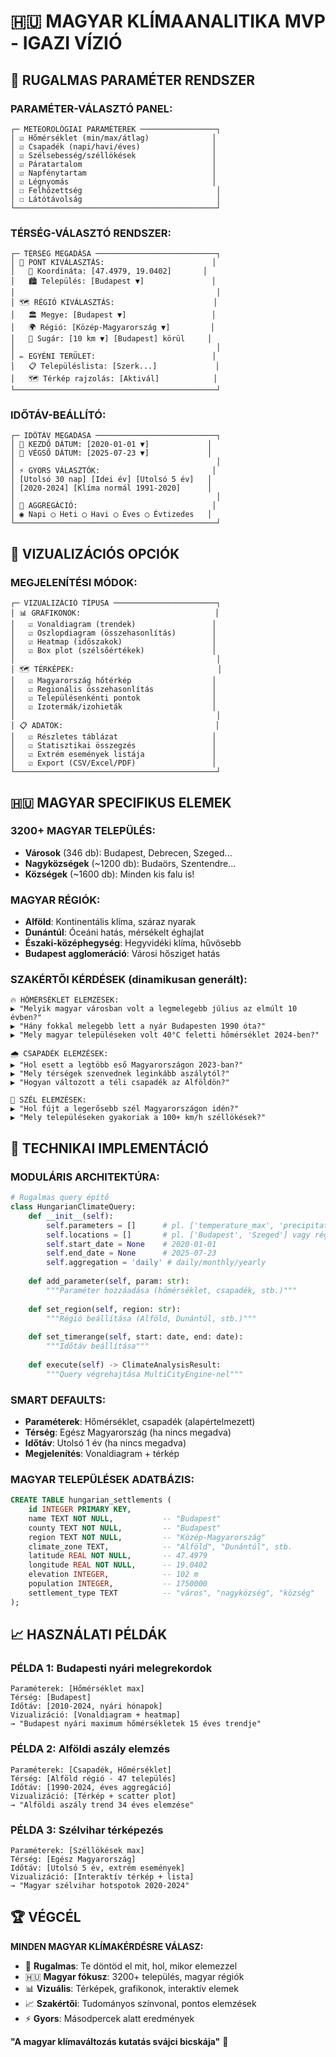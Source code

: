 # 🇭🇺 MAGYAR KLÍMAANALITIKA MVP - IGAZI VÍZIÓ

## 🎯 RUGALMAS PARAMÉTER RENDSZER

### **PARAMÉTER-VÁLASZTÓ PANEL:**
```
┌─ METEOROLÓGIAI PARAMÉTEREK ─────────────────┐
│ ☑️ Hőmérséklet (min/max/átlag)              │
│ ☑️ Csapadék (napi/havi/éves)                │
│ ☑️ Szélsebesség/széllökések                 │
│ ☑️ Páratartalom                             │
│ ☑️ Napfénytartam                            │
│ ☑️ Légnyomás                                │
│ ☐ Felhőzettség                              │
│ ☐ Látótávolság                              │
└─────────────────────────────────────────────┘
```

### **TÉRSÉG-VÁLASZTÓ RENDSZER:**
```
┌─ TÉRSÉG MEGADÁSA ───────────────────────────┐
│ 🎯 PONT KIVÁLASZTÁS:                        │
│   📍 Koordináta: [47.4979, 19.0402]       │
│   🏙️ Település: [Budapest ▼]               │
│                                             │
│ 🗺️ RÉGIÓ KIVÁLASZTÁS:                      │
│   🏛️ Megye: [Budapest ▼]                   │
│   🌍 Régió: [Közép-Magyarország ▼]         │
│   📐 Sugár: [10 km ▼] [Budapest] körül     │
│                                             │
│ ✏️ EGYÉNI TERÜLET:                          │
│   📋 Településlista: [Szerk...]             │
│   🗺️ Térkép rajzolás: [Aktivál]            │
└─────────────────────────────────────────────┘
```

### **IDŐTÁV-BEÁLLÍTÓ:**
```
┌─ IDŐTÁV MEGADÁSA ───────────────────────────┐
│ 📅 KEZDŐ DÁTUM: [2020-01-01 ▼]             │
│ 📅 VÉGSŐ DÁTUM: [2025-07-23 ▼]             │
│                                             │
│ ⚡ GYORS VÁLASZTÓK:                         │
│ [Utolsó 30 nap] [Idei év] [Utolsó 5 év]   │
│ [2020-2024] [Klíma normál 1991-2020]      │
│                                             │
│ 🔄 AGGREGÁCIÓ:                              │
│ ◉ Napi ◯ Heti ◯ Havi ◯ Éves ◯ Évtizedes   │
└─────────────────────────────────────────────┘
```

## 🎨 VIZUALIZÁCIÓS OPCIÓK

### **MEGJELENÍTÉSI MÓDOK:**
```
┌─ VIZUALIZÁCIÓ TÍPUSA ───────────────────────┐
│ 📊 GRAFIKONOK:                              │
│   ☑️ Vonaldiagram (trendek)                 │
│   ☑️ Oszlopdiagram (összehasonlítás)        │
│   ☑️ Heatmap (időszakok)                    │
│   ☑️ Box plot (szélsőértékek)               │
│                                             │
│ 🗺️ TÉRKÉPEK:                                │
│   ☑️ Magyarország hőtérkép                  │
│   ☑️ Regionális összehasonlítás             │
│   ☑️ Településenkénti pontok                │
│   ☑️ Izotermák/izohieták                    │
│                                             │
│ 📋 ADATOK:                                  │
│   ☑️ Részletes táblázat                     │
│   ☑️ Statisztikai összegzés                 │
│   ☑️ Extrém események listája               │
│   ☑️ Export (CSV/Excel/PDF)                 │
└─────────────────────────────────────────────┘
```

## 🇭🇺 MAGYAR SPECIFIKUS ELEMEK

### **3200+ MAGYAR TELEPÜLÉS:**
- **Városok** (346 db): Budapest, Debrecen, Szeged...
- **Nagyközségek** (~1200 db): Budaörs, Szentendre...  
- **Községek** (~1600 db): Minden kis falu is!

### **MAGYAR RÉGIÓK:**
- **Alföld**: Kontinentális klíma, száraz nyarak
- **Dunántúl**: Óceáni hatás, mérsékelt éghajlat
- **Északi-középhegység**: Hegyvidéki klíma, hűvösebb
- **Budapest agglomeráció**: Városi hősziget hatás

### **SZAKÉRTŐI KÉRDÉSEK (dinamikusan generált):**
```
🔥 HŐMÉRSÉKLET ELEMZÉSEK:
▶️ "Melyik magyar városban volt a legmelegebb július az elmúlt 10 évben?"
▶️ "Hány fokkal melegebb lett a nyár Budapesten 1990 óta?"
▶️ "Mely magyar településeken volt 40°C feletti hőmérséklet 2024-ben?"

🌧️ CSAPADÉK ELEMZÉSEK:
▶️ "Hol esett a legtöbb eső Magyarországon 2023-ban?"
▶️ "Mely térségek szenvednek leginkább aszálytól?"
▶️ "Hogyan változott a téli csapadék az Alföldön?"

💨 SZÉL ELEMZÉSEK:
▶️ "Hol fújt a legerősebb szél Magyarországon idén?"
▶️ "Mely településeken gyakoriak a 100+ km/h széllökések?"
```

## 🚀 TECHNIKAI IMPLEMENTÁCIÓ

### **MODULÁRIS ARCHITEKTÚRA:**
```python
# Rugalmas query építő
class HungarianClimateQuery:
    def __init__(self):
        self.parameters = []      # pl. ['temperature_max', 'precipitation'] 
        self.locations = []       # pl. ['Budapest', 'Szeged'] vagy régió
        self.start_date = None    # 2020-01-01
        self.end_date = None      # 2025-07-23
        self.aggregation = 'daily' # daily/monthly/yearly
        
    def add_parameter(self, param: str):
        """Paraméter hozzáadása (hőmérséklet, csapadék, stb.)"""
        
    def set_region(self, region: str):
        """Régió beállítása (Alföld, Dunántúl, stb.)"""
        
    def set_timerange(self, start: date, end: date):
        """Időtáv beállítása"""
        
    def execute(self) -> ClimateAnalysisResult:
        """Query végrehajtása MultiCityEngine-nel"""
```

### **SMART DEFAULTS:**
- **Paraméterek**: Hőmérséklet, csapadék (alapértelmezett)
- **Térség**: Egész Magyarország (ha nincs megadva)
- **Időtáv**: Utolsó 1 év (ha nincs megadva)  
- **Megjelenítés**: Vonaldiagram + térkép

### **MAGYAR TELEPÜLÉSEK ADATBÁZIS:**
```sql
CREATE TABLE hungarian_settlements (
    id INTEGER PRIMARY KEY,
    name TEXT NOT NULL,           -- "Budapest"
    county TEXT NOT NULL,         -- "Budapest"  
    region TEXT NOT NULL,         -- "Közép-Magyarország"
    climate_zone TEXT,            -- "Alföld", "Dunántúl", stb.
    latitude REAL NOT NULL,       -- 47.4979
    longitude REAL NOT NULL,      -- 19.0402
    elevation INTEGER,            -- 102 m
    population INTEGER,           -- 1750000
    settlement_type TEXT          -- "város", "nagyközség", "község"
);
```

## 📈 HASZNÁLATI PÉLDÁK

### **PÉLDA 1: Budapesti nyári melegrekordok**
```
Paraméterek: [Hőmérséklet max]
Térség: [Budapest]  
Időtáv: [2010-2024, nyári hónapok]
Vizualizáció: [Vonaldiagram + heatmap]
→ "Budapest nyári maximum hőmérsékletek 15 éves trendje"
```

### **PÉLDA 2: Alföldi aszály elemzés**
```
Paraméterek: [Csapadék, Hőmérséklet]
Térség: [Alföld régió - 47 település]
Időtáv: [1990-2024, éves aggregáció]
Vizualizáció: [Térkép + scatter plot]
→ "Alföldi aszály trend 34 éves elemzése"
```

### **PÉLDA 3: Szélvihar térképezés**
```
Paraméterek: [Széllökések max]
Térség: [Egész Magyarország]
Időtáv: [Utolsó 5 év, extrém események]
Vizualizáció: [Interaktív térkép + lista]
→ "Magyar szélvihar hotspotok 2020-2024"
```

## 🏆 VÉGCÉL

**MINDEN MAGYAR KLÍMAKÉRDÉSRE VÁLASZ:**
- 🎯 **Rugalmas**: Te döntöd el mit, hol, mikor elemezzel
- 🇭🇺 **Magyar fókusz**: 3200+ település, magyar régiók
- 📊 **Vizuális**: Térképek, grafikonok, interaktív elemek
- 📈 **Szakértői**: Tudományos színvonal, pontos elemzések
- ⚡ **Gyors**: Másodpercek alatt eredmények

**"A magyar klímaváltozás kutatás svájci bicskája"** 🔬